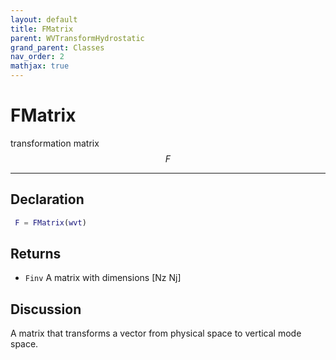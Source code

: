 ```yaml
---
layout: default
title: FMatrix
parent: WVTransformHydrostatic
grand_parent: Classes
nav_order: 2
mathjax: true
---
```


#  FMatrix

transformation matrix $$F$$


---

## Declaration
```matlab
 F = FMatrix(wvt)
```
## Returns
+ `Finv`  A matrix with dimensions [Nz Nj]

## Discussion

  A matrix that transforms a vector from physical
  space to vertical mode space.
 
      
